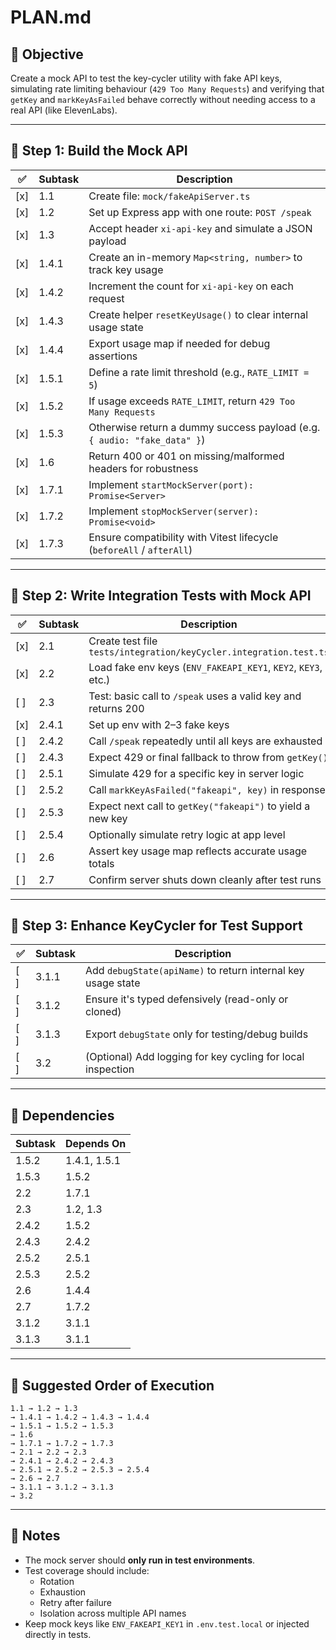 # PLAN.md

## 🧪 Objective

Create a mock API to test the key-cycler utility with fake API keys, simulating rate limiting behaviour (`429 Too Many Requests`) and verifying that `getKey` and `markKeyAsFailed` behave correctly without needing access to a real API (like ElevenLabs).

---

## 🧱 Step 1: Build the Mock API

| ✅ | Subtask | Description |
|----|---------|-------------|
| [x] | 1.1 | Create file: `mock/fakeApiServer.ts` |
| [x] | 1.2 | Set up Express app with one route: `POST /speak` |
| [x] | 1.3 | Accept header `xi-api-key` and simulate a JSON payload |
| [x] | 1.4.1 | Create an in-memory `Map<string, number>` to track key usage |
| [x] | 1.4.2 | Increment the count for `xi-api-key` on each request |
| [x] | 1.4.3 | Create helper `resetKeyUsage()` to clear internal usage state |
| [x] | 1.4.4 | Export usage map if needed for debug assertions |
| [x] | 1.5.1 | Define a rate limit threshold (e.g., `RATE_LIMIT = 5`) |
| [x] | 1.5.2 | If usage exceeds `RATE_LIMIT`, return `429 Too Many Requests` |
| [x] | 1.5.3 | Otherwise return a dummy success payload (e.g. `{ audio: "fake_data" }`) |
| [x] | 1.6 | Return 400 or 401 on missing/malformed headers for robustness |
| [x] | 1.7.1 | Implement `startMockServer(port): Promise<Server>` |
| [x] | 1.7.2 | Implement `stopMockServer(server): Promise<void>` |
| [x] | 1.7.3 | Ensure compatibility with Vitest lifecycle (`beforeAll` / `afterAll`) |

---

## 🧪 Step 2: Write Integration Tests with Mock API

| ✅ | Subtask | Description |
|----|---------|-------------|
| [x] | 2.1 | Create test file `tests/integration/keyCycler.integration.test.ts` |
| [x] | 2.2 | Load fake env keys (`ENV_FAKEAPI_KEY1`, `KEY2`, `KEY3`, etc.) |
| [ ] | 2.3 | Test: basic call to `/speak` uses a valid key and returns 200 |
| [x] | 2.4.1 | Set up env with 2–3 fake keys |
| [ ] | 2.4.2 | Call `/speak` repeatedly until all keys are exhausted |
| [ ] | 2.4.3 | Expect 429 or final fallback to throw from `getKey()` |
| [ ] | 2.5.1 | Simulate 429 for a specific key in server logic |
| [ ] | 2.5.2 | Call `markKeyAsFailed("fakeapi", key)` in response |
| [ ] | 2.5.3 | Expect next call to `getKey("fakeapi")` to yield a new key |
| [ ] | 2.5.4 | Optionally simulate retry logic at app level |
| [ ] | 2.6 | Assert key usage map reflects accurate usage totals |
| [ ] | 2.7 | Confirm server shuts down cleanly after test runs |

---

## 🧩 Step 3: Enhance KeyCycler for Test Support

| ✅ | Subtask | Description |
|----|---------|-------------|
| [ ] | 3.1.1 | Add `debugState(apiName)` to return internal key usage state |
| [ ] | 3.1.2 | Ensure it's typed defensively (read-only or cloned) |
| [ ] | 3.1.3 | Export `debugState` only for testing/debug builds |
| [ ] | 3.2 | (Optional) Add logging for key cycling for local inspection |

---

## 🔁 Dependencies

| Subtask | Depends On |
|---------|------------|
| 1.5.2 | 1.4.1, 1.5.1 |
| 1.5.3 | 1.5.2 |
| 2.2 | 1.7.1 |
| 2.3 | 1.2, 1.3 |
| 2.4.2 | 1.5.2 |
| 2.4.3 | 2.4.2 |
| 2.5.2 | 2.5.1 |
| 2.5.3 | 2.5.2 |
| 2.6 | 1.4.4 |
| 2.7 | 1.7.2 |
| 3.1.2 | 3.1.1 |
| 3.1.3 | 3.1.1 |

---

## 🧭 Suggested Order of Execution

```
1.1 → 1.2 → 1.3  
→ 1.4.1 → 1.4.2 → 1.4.3 → 1.4.4  
→ 1.5.1 → 1.5.2 → 1.5.3  
→ 1.6  
→ 1.7.1 → 1.7.2 → 1.7.3  
→ 2.1 → 2.2 → 2.3  
→ 2.4.1 → 2.4.2 → 2.4.3  
→ 2.5.1 → 2.5.2 → 2.5.3 → 2.5.4  
→ 2.6 → 2.7  
→ 3.1.1 → 3.1.2 → 3.1.3  
→ 3.2
```

---

## 📌 Notes

- The mock server should **only run in test environments**.
- Test coverage should include:
  - Rotation
  - Exhaustion
  - Retry after failure
  - Isolation across multiple API names
- Keep mock keys like `ENV_FAKEAPI_KEY1` in `.env.test.local` or injected directly in tests.